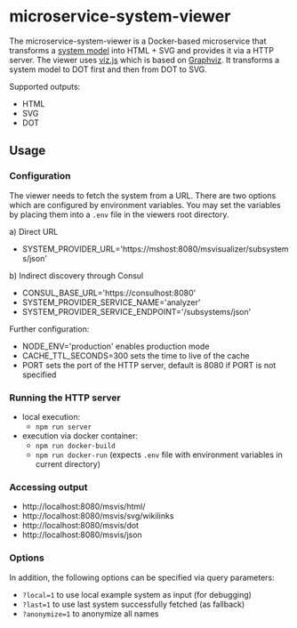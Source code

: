 # microservice-system-viewer

The microservice-system-viewer is a Docker-based microservice that transforms a [system model](./src/server/model.ts) into HTML + SVG and provides it via a HTTP server. The viewer uses [viz.js](https://github.com/mdaines/viz.js) which is based on [Graphviz](http://www.graphviz.org/). It transforms a system model to DOT first and then from DOT to SVG.

Supported outputs:

- HTML
- SVG
- DOT

## Usage

### Configuration

The viewer needs to fetch the system from a URL. There are two options which are configured by environment variables. You may set the variables by placing them into a `.env` file in the viewers root directory.

a) Direct URL

- SYSTEM_PROVIDER_URL='https://mshost:8080/msvisualizer/subsystems/json'

b) Indirect discovery through Consul

- CONSUL_BASE_URL='https://consulhost:8080'
- SYSTEM_PROVIDER_SERVICE_NAME='analyzer'
- SYSTEM_PROVIDER_SERVICE_ENDPOINT='/subsystems/json'

Further configuration:

- NODE_ENV='production' enables production mode
- CACHE_TTL_SECONDS=300 sets the time to live of the cache
- PORT sets the port of the HTTP server, default is 8080 if PORT is not specified

### Running the HTTP server

- local execution:
  - `npm run server`
- execution via docker container:
  - `npm run docker-build`
  - `npm run docker-run`
    (expects `.env` file with environment variables in current directory)

### Accessing output

- http://localhost:8080/msvis/html/
- http://localhost:8080/msvis/svg/wikilinks
- http://localhost:8080/msvis/dot
- http://localhost:8080/msvis/json

### Options

In addition, the following options can be specified via query parameters:

- `?local=1` to use local example system as input (for debugging)
- `?last=1` to use last system successfully fetched (as fallback)
- `?anonymize=1` to anonymize all names